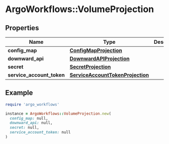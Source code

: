 # ArgoWorkflows::VolumeProjection

## Properties

| Name | Type | Description | Notes |
| ---- | ---- | ----------- | ----- |
| **config_map** | [**ConfigMapProjection**](ConfigMapProjection.md) |  | [optional] |
| **downward_api** | [**DownwardAPIProjection**](DownwardAPIProjection.md) |  | [optional] |
| **secret** | [**SecretProjection**](SecretProjection.md) |  | [optional] |
| **service_account_token** | [**ServiceAccountTokenProjection**](ServiceAccountTokenProjection.md) |  | [optional] |

## Example

```ruby
require 'argo_workflows'

instance = ArgoWorkflows::VolumeProjection.new(
  config_map: null,
  downward_api: null,
  secret: null,
  service_account_token: null
)
```

